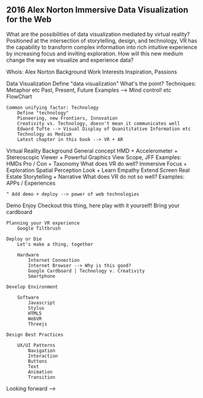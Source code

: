 





2016 Alex Norton
Immersive Data Visualization for the Web
-

What are the possibilities of data visualization mediated by virtual reality? Positioned at the intersection of storytelling, design, and technology, VR has the capability to transform complex information into rich intuitive experience by increasing focus and inviting exploration. How will this new medium change the way we visualize and experience data?

Whois: Alex Norton
	Background
	Work
	Interests
	Inspiration, Passions

Data Visualization
	Define "data visualization"
	What's the point?
		Techniques: Metaphor etc
	Past, Present, Future
		Examples --> Mind control! etc
		FlowChart
	
	Common unifying factor: Technology
		Define "technology"
		Pioneering, new Frontiers, Innovation
		Creativity vs. Technology, doesn't mean it communicates well
		Edward Tufte --> Visual Display of Quanititative Information etc
		Technology as Medium
		Latest chapter in this book --> VR + AR

Virtual Reality
	Background
	General concept
		HMD + Accelerometer + Stereoscopic Viewer + Powerful Graphics
		View Scope, JFF
	Examples: HMDs
		Pro / Con + Taxonomy
	What does VR do well?
		Immersive
		Focus + Exploration
		Spatial Perception
		Look + Learn
		Empathy
		Extend Screen Real Estate
		Storytelling + Narrative
	What does VR do not so well? 
	Examples: APPs / Experiences

	^ Add demo + deploy --> power of web technologies

Demo
	Enjoy
		Checkout this thing, here play with it yourself!
		Bring your cardboard

	Planning your VR experience
		Google Tiltbrush

	Deploy or Die
		Let's make a thing, together

		Hardware
			Internet Connection
			Internet Browser --> Why is this good?
			Google Cardboard | Technology v. Creativity
			Smartphone

	Develop Environment

		Software
			Javascript
			Stylus
			HTML5
			WebVR
			Threejs

	Design Best Practices

		UX/UI Patterns
			Navigation
			Interaction
			Buttons
			Text
			Animation
			Transition

Looking forward -->